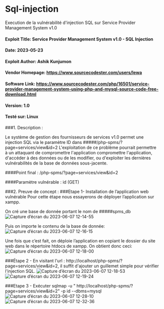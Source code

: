 # Sql-injection
Execution de la vulnérabilité d'injection SQL sur Service Provider Management System v1.0

#### Exploit Title: Service Provider Management System v1.0 - SQL Injection
#### Date: 2023-05-23
#### Exploit Author: Ashik Kunjumon
#### Vendor Homepage: https://www.sourcecodester.com/users/lewa
#### Software Link: https://www.sourcecodester.com/php/16501/service-provider-management-system-using-php-and-mysql-source-code-free-download.html
#### Version: 1.0
#### Testé sur: Linux

###1. Description :

Le système de gestion des fournisseurs de services v1.0 permet une injection SQL via le paramètre ID
dans #####/php-spms/?page=services/view&id=2
L'exploitation de ce problème pourrait permettre à un attaquant de compromettre l'application
compromettre l'application, d'accéder à des données ou de les modifier,
ou d'exploiter les dernières vulnérabilités de la base de données sous-jacente.

####Point final : /php-spms/?page=services/view&id=2

####Paramètre vulnérable : id (GET)

###2. Preuve de concept :
###Etape 1- Installation de l’application web vulnérable
Pour cette étape nous essayerons de déployer l’application sur xampp.


On cré une base de donnée portant le nom de #####spms_db
![Capture d’écran du 2023-06-07 12-14-55](https://github.com/rozzario/Sql-injection/assets/36795507/29b5a31f-3d3c-48f8-937c-ca2cf1810f6d)

Puis on importe le contenu de la base de donnée:
![Capture d’écran du 2023-06-07 12-16-15](https://github.com/rozzario/Sql-injection/assets/36795507/65edaaf6-f0e1-4148-a100-bb11a4d76f4c)

Une fois que c’est fait, on déploie l’application en copiant le dossier du site web dans le répertoire htdocs de xampp. On obtient donc ceci:
![Capture d’écran du 2023-06-07 12-18-00](https://github.com/rozzario/Sql-injection/assets/36795507/1391e28f-96d0-413d-849c-15c078e52d51)

###Étape 2 - En visitant l'url :
http://localhost/php-spms/?page=services/view&id=2, il suffit d'ajouter un guillemet simple pour
vérifier l'injection SQL.
![Capture d’écran du 2023-06-07 12-18-53](https://github.com/rozzario/Sql-injection/assets/36795507/7cd464c3-0634-4e6d-8c8b-6a0c8880c245)
![Capture d’écran du 2023-06-07 12-19-24](https://github.com/rozzario/Sql-injection/assets/36795507/62b380b6-18ea-444c-84f4-a921a93210ee)

###Etape 3 - Exécuter sqlmap -u " http://localhost/php-spms/?page=services/view&id=2"
-p id --dbms=mysql
![Capture d’écran du 2023-06-07 12-28-10](https://github.com/rozzario/Sql-injection/assets/36795507/2c9031bf-6a4a-4088-ba69-db88857a0107)
![Capture d’écran du 2023-06-07 12-32-36](https://github.com/rozzario/Sql-injection/assets/36795507/c1bdd34d-ac46-4898-819c-77600e8756e9)




